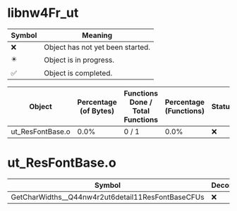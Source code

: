# libnw4Fr_ut
| Symbol | Meaning 
| ------------- | ------------- 
| :x: | Object has not yet been started. 
| :eight_pointed_black_star: | Object is in progress. 
| :white_check_mark: | Object is completed. 


| Object | Percentage (of Bytes) | Functions Done / Total Functions | Percentage (Functions) | Status 
| ------------- | ------------- | ------------- | ------------- | ------------- 
| ut_ResFontBase.o | 0.0% | 0 / 1 | 0.0% | :x: 


# ut_ResFontBase.o
| Symbol | Decompiled? |
| ------------- | ------------- |
| GetCharWidths__Q44nw4r2ut6detail11ResFontBaseCFUs | :x: |


